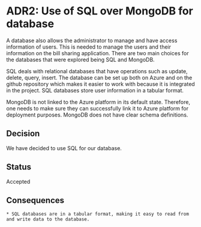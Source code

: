 # ADR2: Use of SQL over MongoDB for database

A database also allows the administrator to manage and have access information of users. This is needed to manage the users and their information on the bill sharing application. There are two main choices for the databases that were explored being SQL and MongoDB.

SQL deals with relational databases that have operations such as update, delete, query, insert. The database can be set up both on Azure and on the github repository which makes it easier to work with because it is integrated in the project. SQL databases store user information in a tabular format.

MongoDB is not linked to the Azure platform in its default state. Therefore, one needs to make sure they can successfully link it to Azure platform for deployment purposes. MongoDB does not have clear schema definitions. 

## Decision

We have decided to use SQL for our database.

## Status

Accepted

## Consequences

    * SQL databases are in a tabular format, making it easy to read from and write data to the database. 
